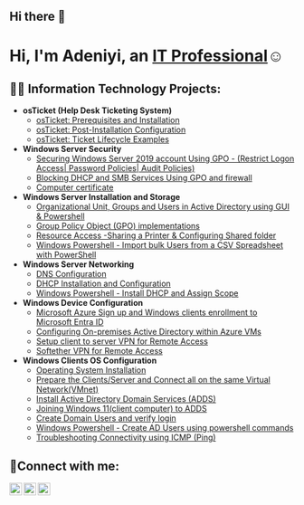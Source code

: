 ## Hi there 👋

<h1>Hi, I'm Adeniyi, an <a href="https://linkedin.com/in/adeniyiadesakin/">IT Professional</a>☺</h1>

<h2>👨‍💻 Information Technology Projects:</h2>

- <b>osTicket (Help Desk Ticketing System)</b>
  - [osTicket: Prerequisites and Installation](https://github.com/AdeniyiAdesakin/osticket-prereqs/blob/main/README.md)
  - [osTicket: Post-Installation Configuration](https://github.com/adeniyiadesakin/post-install-config)
  - [osTicket: Ticket Lifecycle Examples](https://github.com/adeniyiadesakin/ticket-lifecycle)
- <b>Windows Server Security</b>
  - [Securing Windows Server 2019 account Using GPO - (Restrict Logon Access| Password Policies| Audit Policies)](https://github.com/AdeniyiAdesakin/Securing-Windows-Server-2019-account-Using-GPO)
  - [Blocking DHCP and SMB Services Using GPO and firewall](https://github.com/AdeniyiAdesakin/-Blocking-DHCP-and-SMB-Services-Using-GPO-and-firewall)
  - [Computer certificate]()
- <b>Windows Server Installation and Storage</b>
  - [Organizational Unit, Groups and Users in Active Directory using GUI & Powershell](https://github.com/AdeniyiAdesakin/Create-OU-groups-users-in-AD)
  - [Group Policy Object (GPO) implementations ](https://github.com/AdeniyiAdesakin/Group-Policy-Object-GPO-implementations-)
  - [Resource Access -Sharing a Printer & Configuring Shared folder](https://github.com/AdeniyiAdesakin/Resource-Access-Sharing-a-printer-and-configuring-a-shared-folder)
  - [Windows Powershell - Import bulk Users from a CSV Spreadsheet with PowerShell](https://github.com/AdeniyiAdesakin/Import-bulk-Users-from-a-CSV-Spreadsheet-with-PowerShell-)
- <b>Windows Server Networking</b>
  - [DNS Configuration](https://github.com/AdeniyiAdesakin/DNS-Configuration)
  - [DHCP Installation and Configuration](https://github.com/adeniyiadesakin/post-install-config)
  - [Windows Powershell - Install DHCP and Assign Scope](https://github.com/AdeniyiAdesakin/Windows-Powershell-Install-DHCP-and-Assign-Scope)
- <b>Windows Device Configuration</b>
  - [Microsoft Azure Sign up and Windows clients enrollment to Microsoft Entra ID ](https://github.com/AdeniyiAdesakin/Microsoft-Azure-Sign-up-and-Windows-clients-enrollment-to-Microsoft-Entra-ID-)
  - [Configuring On-premises Active Directory within Azure VMs](https://github.com/AdeniyiAdesakin/Sync-between-MS-Entra-ID-and-On-Premises-Active-Directory/tree/main)
  - [Setup client to server VPN for Remote Access](https://github.com/AdeniyiAdesakin/Setup-client-to-server-VPN-to-your-home-network)
  - [Softether VPN for Remote Access](https://github.com/AdeniyiAdesakin/Soft-Ether-VPN-for-Remote-Access)
- <b>Windows Clients OS Configuration</b>
  - [Operating System Installation](https://github.com/AdeniyiAdesakin/Operating-System-Installation/tree/main)
  - [Prepare the Clients/Server and Connect all on the same Virtual Network(VMnet)](https://github.com/AdeniyiAdesakin/Prepare-the-Clients-and-the-Server/tree/main)
  - [Install Active Directory Domain Services (ADDS)](https://github.com/AdeniyiAdesakin/Install-Active-Directory-Domain-Services-ADDS)
  - [Joining Windows 11(client computer) to ADDS](https://github.com/AdeniyiAdesakin/Join-Windows-11-client-computer-to-ADDS/tree/main)
  - [Create Domain Users and verify login](https://github.com/AdeniyiAdesakin/Create-Domain-Users-on-ADDS/tree/main)
  - [Windows Powershell - Create AD Users using powershell commands](https://github.com/AdeniyiAdesakin/Create-AD-users-using-powershell-commands)
  - [Troubleshooting Connectivity using ICMP (Ping)](https://github.com/AdeniyiAdesakin/Troubleshooting-Connectivity-using-ICMP-Ping-)


<h2>🤳Connect with me:</h2>

[<img align="left" alt="Josh | Twitter" width="22px" src="https://cdn.jsdelivr.net/npm/simple-icons@v3/icons/twitter.svg" />][twitter]
[<img align="left" alt="Josh | LinkedIn" width="22px" src="https://cdn.jsdelivr.net/npm/simple-icons@v3/icons/linkedin.svg" />][linkedin]
[<img align="left" alt="Josh | Instagram" width="22px" src="https://cdn.jsdelivr.net/npm/simple-icons@v3/icons/instagram.svg" />][instagram]

[twitter]: https://twitter.com/
[instagram]: https://www.instagram.com/
[linkedin]: https://linkedin.com/in/
